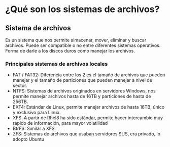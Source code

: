 # ¿Qué son los sistemas de archivos?
 ## Sistema de archivos
Es un sistema que nos permite almacenar, mover, eliminar y buscar archivos.
Puede ser compatible o no entre diferentes sistemas operativos. Forma de darle a los discos duros como manejar los archivos.
### Principales sistemas de archivos locales
-	FAT / FAT32: Diferencia entre los 2 es el tamaño de archivos que pueden manejar y el tamaño de particiones que pueden manejar a nivel de sector.
-	NTFS: Sistemas de archivos originados en servidores Windows, nos permite manejar archivos hasta de 16TB y particiones de hasta de 256TB.
-	EXT4: Estándar de Linux, permite manejar archivos de hasta 16TB, único y exclusivo para Linux.
-	XFS: A partir de Rhel8 ha sido estándar, permite hacer intercambio muy rápido de información, para mayor volatilidad 
-	BtrFS: Similar a XFS
-	ZFS: Sistemas de archivos que usaban servidores SUS, era privado, lo adopto Ubuntu
